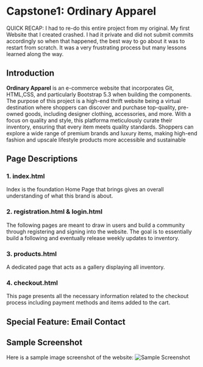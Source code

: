 # Capstone1: Ordinary Apparel
QUICK RECAP: I had to re-do this entire project from my original. My first Website that I created crashed. I had it private and did not submit commits accordingly so when that happened, the best way to go about it was to restart from scratch. It was a very frustrating process but many lessons learned along the way. 

## Introduction
**Ordinary Apparel** is an e-commerce website that incorporates Git, HTML,CSS, and particularly Bootstrap 5.3 when building the components. The purpose of this project is a high-end thrift website being a virtual destination where shoppers can discover and purchase top-quality, pre-owned goods, including designer clothing, accessories, and more. With a focus on quality and style, this platforma meticulously curate their inventory, ensuring that every item meets quality standards. Shoppers can explore a wide range of premium brands and luxury items, making high-end fashion and upscale lifestyle products more accessible and sustainable

## Page Descriptions

### 1. index.html 
Index is the foundation Home Page that brings gives an overall understanding of what this brand is about. 

### 2. registration.html & login.html 
The following pages are meant to draw in users and build a community through registering and signing into the website. The goal is to essentially build a following and eventually release weekly updates to inventory.

### 3. products.html 
A dedicated page that acts as a gallery displaying all inventory.

### 4. checkout.html 
This page presents all the necessary information related to the checkout process including payment methods and items added to the cart.

## Special Feature: Email Contact

## Sample Screenshot
Here is a sample image screenshot of the website:
![Sample Screenshot](https://placehold.co/600x400)

